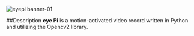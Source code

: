 ![eyepi banner-01](https://cloud.githubusercontent.com/assets/17185335/17948678/7d6420c4-6a5a-11e6-8724-941eab203c61.png)

##Description
**eye Pi** is a motion-activated video record written in Python and utilizing the Opencv2 library. 
